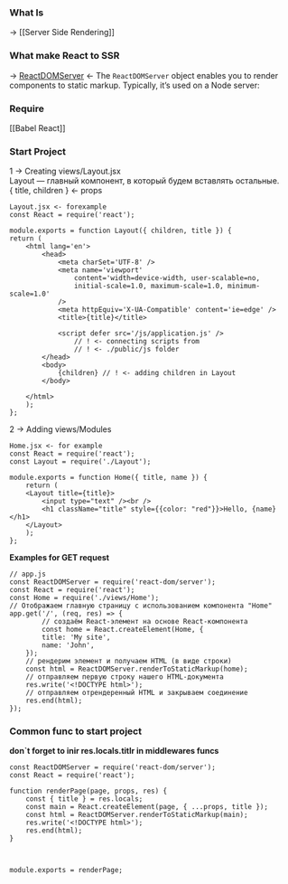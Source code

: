 ### What Is 
-> [[Server Side Rendering]]

### What make React to SSR
-> [ReactDOMServer](https://ru.reactjs.org/docs/react-dom-server.html) <- The `ReactDOMServer` object enables you to render components to static markup. Typically, it’s used on a Node server:

### Require
[[Babel React]]

### Start Project
1 -> Creating views/Layout.jsx<br>
Layout — главный компонент, в который будем вставлять остальные.<br>
{ title, children } <- props
```
Layout.jsx <- forexample
const React = require('react');

module.exports = function Layout({ children, title }) {
return (
	<html lang='en'>
		<head>
			<meta charSet='UTF-8' />
			<meta name='viewport'
				content='width=device-width, user-scalable=no, 
				initial-scale=1.0, maximum-scale=1.0, minimum-scale=1.0'
			/>
			<meta httpEquiv='X-UA-Compatible' content='ie=edge' />
			<title>{title}</title>
		
			<script defer src='/js/application.js' /> 
				// ! <- connecting scripts from
			    // ! <- ./public/js folder
		</head>
		<body>
			{children} // ! <- adding children in Layout
		</body>

	</html>
	);
};
```

2 -> Adding views/Modules<br>
```
Home.jsx <- for example
const React = require('react');
const Layout = require('./Layout');

module.exports = function Home({ title, name }) {
	return (
	<Layout title={title}>
		<input type="text" /><br />
		<h1 className="title" style={{color: "red"}}>Hello, {name}</h1>
	</Layout>
	);
};

```

**Examples for GET request**
```
// app.js
const ReactDOMServer = require('react-dom/server');
const React = require('react');
const Home = require('./views/Home');
// Отображаем главную страницу с использованием компонента "Home"
app.get('/', (req, res) => {
		// создаём React-элемент на основе React-компонента
		const home = React.createElement(Home, {
		title: 'My site',
		name: 'John',
	});
	// рендерим элемент и получаем HTML (в виде строки)
	const html = ReactDOMServer.renderToStaticMarkup(home);
	// отправляем первую строку нашего HTML-документа
	res.write('<!DOCTYPE html>');
	// отправляем отрендеренный HTML и закрываем соединение
	res.end(html);
});
```

### Common func to start project
**don\`t forget to inir res.locals.titlr in middlewares funcs**
```
const ReactDOMServer = require('react-dom/server');
const React = require('react');

function renderPage(page, props, res) {
	const { title } = res.locals;
	const main = React.createElement(page, { ...props, title });
	const html = ReactDOMServer.renderToStaticMarkup(main);
	res.write('<!DOCTYPE html>');
	res.end(html);
}

  

module.exports = renderPage;
```